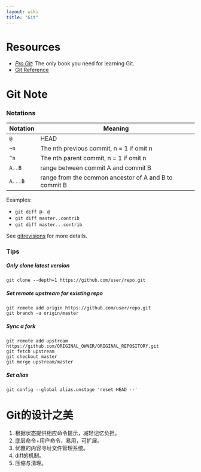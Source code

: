 ```yaml
---
layout: wiki
title: "Git"
---
```


# Resources

* *[Pro Git](https://git-scm.com/book)*: The only book you need for learning Git.
* [Git Reference](https://git-scm.com/docs)


# Git Note

### Notations

| Notation | Meaning |
| --- | --- |
| `@` | HEAD |
| `~n` | The nth previous commit, n = 1 if omit n |
| `^n` | The nth parent commit, n = 1 if omit n |
| `A..B` | range between commit A and commit B |
| `A...B` | range from the common ancestor of A and B to commit B |

Examples:

* `git diff @~ @`
* `git diff master..contrib`
* `git diff master...contrib`

See [gitrevisions](https://git-scm.com/docs/gitrevisions) for more details.

### Tips

##### Only clone latest version

```
git clone --depth=1 https://github.com/user/repo.git
```

##### Set remote upstream for existing repo

```
git remote add origin https://github.com/user/repo.git
git branch -u origin/master
```

##### Sync a fork

```
git remote add upstream https://github.com/ORIGINAL_OWNER/ORIGINAL_REPOSITORY.git
git fetch upstream
git checkout master
git merge upstream/master
```

##### Set alias

```
git config --global alias.unstage 'reset HEAD --'
```


# Git的设计之美

1. 根据状态提供相应命令提示，减轻记忆负担。
2. 底层命令+用户命令，易用，可扩展。
3. 优雅的内容寻址文件管理系统。
4. diff的机制。
5. 压缩与清理。

